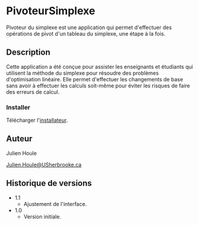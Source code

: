 # PivoteurSimplexe

Pivoteur du simplexe est une application qui permet d'effectuer des opérations de pivot d'un tableau du simplexe, une étape à la fois.

## Description

Cette application a été conçue pour assister les enseignants et étudiants qui utilisent la méthode du simplexe pour résoudre des problèmes d'optimisation linéaire. Elle permet d'effectuer les changements de base sans avoir à effectuer les calculs soit-même pour éviter les risques de faire des erreurs de calcul.

### Installer

Télécharger l'[installateur](/InstallPivoteurSimplexe.exe).

## Auteur

Julien Houle

[Julien.Houle@USherbrooke.ca](mailto:Julien.Houle@USherbrooke.ca)

## Historique de versions

* 1.1
  * Ajustement de l'interface.
* 1.0
  * Version initiale.
